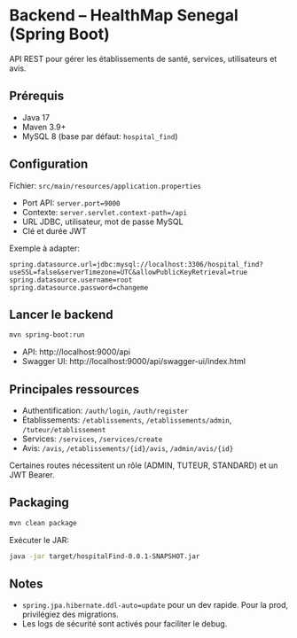 # Backend – HealthMap Senegal (Spring Boot)

API REST pour gérer les établissements de santé, services, utilisateurs et avis.

## Prérequis
- Java 17
- Maven 3.9+
- MySQL 8 (base par défaut: `hospital_find`)

## Configuration
Fichier: `src/main/resources/application.properties`
- Port API: `server.port=9000`
- Contexte: `server.servlet.context-path=/api`
- URL JDBC, utilisateur, mot de passe MySQL
- Clé et durée JWT

Exemple à adapter:
```
spring.datasource.url=jdbc:mysql://localhost:3306/hospital_find?useSSL=false&serverTimezone=UTC&allowPublicKeyRetrieval=true
spring.datasource.username=root
spring.datasource.password=changeme
```

## Lancer le backend
```bash
mvn spring-boot:run
```
- API: http://localhost:9000/api
- Swagger UI: http://localhost:9000/api/swagger-ui/index.html

## Principales ressources
- Authentification: `/auth/login`, `/auth/register`
- Établissements: `/etablissements`, `/etablissements/admin`, `/tuteur/etablissement`
- Services: `/services`, `/services/create`
- Avis: `/avis`, `/etablissements/{id}/avis`, `/admin/avis/{id}`

Certaines routes nécessitent un rôle (ADMIN, TUTEUR, STANDARD) et un JWT Bearer.

## Packaging
```bash
mvn clean package
```
Exécuter le JAR:
```bash
java -jar target/hospitalFind-0.0.1-SNAPSHOT.jar
```

## Notes
- `spring.jpa.hibernate.ddl-auto=update` pour un dev rapide. Pour la prod, privilégiez des migrations.
- Les logs de sécurité sont activés pour faciliter le debug.
